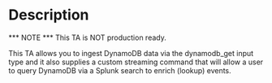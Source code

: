 # Description

*** NOTE *** 
This TA is NOT production ready.

This TA allows you to ingest DynamoDB data via the dynamodb_get input type and it also supplies a custom streaming command that will allow a user to query DynamoDB via a Splunk search to enrich (lookup) events.
